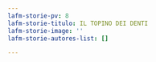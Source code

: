 ```yaml
---
lafm-storie-pv: 8
lafm-storie-titulo: IL TOPINO DEI DENTI
lafm-storie-image: ''
lafm-storie-autores-list: []

---
```

